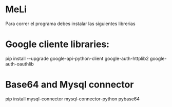 # MeLi

Para correr el programa debes instalar las siguientes librerias

# Google cliente libraries:

pip install --upgrade google-api-python-client google-auth-httplib2 google-auth-oauthlib

# Base64 and Mysql connector

pip install mysql-connector mysql-connector-python pybase64
